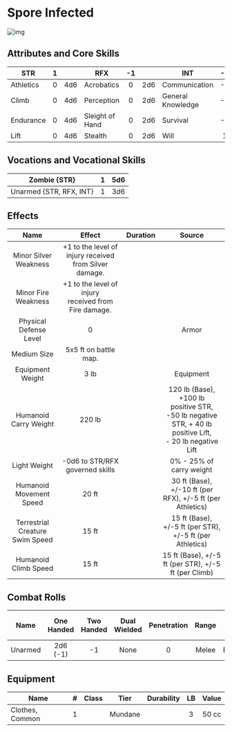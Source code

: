 # Spore Infected

![img](SporeInfected.png)

## Attributes and Core Skills

| STR       | 1 |    | RFX             | -1 |    | INT               | -1 |    |
| --------- | :-: | :-: | --------------- | :-: | :-: | ----------------- | :-: | :-: |
| Athletics | 0 | 4d6 | Acrobatics      | 0 | 2d6 | Communication     | -1 | 1d6 |
| Climb     | 0 | 4d6 | Perception      | 0 | 2d6 | General Knowledge | -1 | 1d6 |
| Endurance | 0 | 4d6 | Sleight of Hand | 0 | 2d6 | Survival          | -1 | 1d6 |
| Lift      | 0 | 4d6 | Stealth         | 0 | 2d6 | Will              | 1 | 3d6 |

## Vocations and Vocational Skills

| Zombie {STR}  | 1 | 5d6 |
| ------------- | :-: | :-: |
| Unarmed {STR, RFX, INT} | 1 | 3d6 |

## Effects

|          Name          |                            Effect                            | Duration |                                                       Source                                                       |
| :---------------------: | :-----------------------------------------------------------: | :------: | :-----------------------------------------------------------------------------------------------------------------: |
|  Minor Silver Weakness  | +1 to the level of injury received from Silver damage. |          |                                                                                                                    |
|   Minor Fire Weakness   | +1 to the level of injury<br />received from Fire damage. |          |                                                                                                                    |
| Physical Defense Level |                               0                               |          |                                                        Armor                                                        |
|       Medium Size       |                     5x5 ft on battle map.                     |          |                                                                                                                    |
|    Equipment Weight    |                             3 lb                             |          |                                                      Equipment                                                      |
|  Humanoid Carry Weight  |                            220 lb                            |          | 120 lb (Base), +100 lb positive STR,<br />-50 lb negative STR, + 40 lb positive Lift,<br />- 20 lb negative Lift |
|      Light Weight      |                -0d6 to STR/RFX governed skills                |          |                                              0% - 25% of carry weight                                              |
| Humanoid Movement Speed |                             20 ft                             |          |                                30 ft (Base), +/-10 ft (per RFX), +/-5 ft (per Athletics)                                |
|   Terrestrial Creature Swim Speed   |                             15 ft                             |          |                              15 ft (Base), +/-5 ft (per STR), +/-5 ft (per Athletics)                              |
|  Humanoid Climb Speed  |                             15 ft                             |          |                                15 ft (Base), +/-5 ft (per STR), +/-5 ft (per Climb)                                |

## Combat Rolls

|  Name  | One<br />Handed | Two<br />Handed | Dual<br />Wielded | Penetration | Range | Damage<br />Types | Engageable<br />Opponents | Area Of<br />Effect | Resource<br />Class |
| :-----: | :-------------: | :-------------: | :---------------: | :---------: | :---: | :---------------: | :-----------------------: | :-----------------: | :-----------------: |
| Unarmed |  2d6<br />(-1)  |       -1       |       None       |      0      | Melee |     Bludgeon     |           Rapid           |        None        |        None        |

## Equipment

| Name            | # | Class |  Tier  | Durability | LB | Value |
| --------------- | :-: | :---: | :-----: | :--------: | :-: | :---: |
| Clothes, Common | 1 |  | Mundane |            | 3 | 50 cc |
